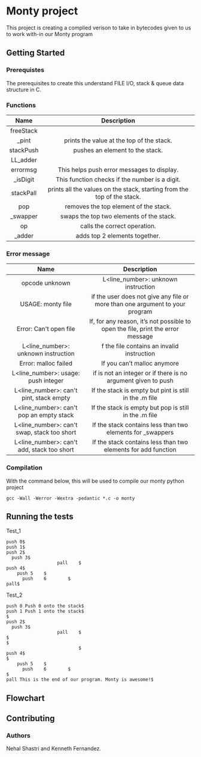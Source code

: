 # Monty project

This project is creating a complied verison to take in bytecodes given to us to work with-in our Monty program

## Getting Started

### Prerequistes

The prerequisites to create this understand FILE I/O, stack & queue data structure
in C.

### Functions

| Name | Description |
|:-----:|:------:|
| freeStack | |
| _pint | prints the value at the top of the stack. |
| stackPush | pushes an element to the stack. |
| LL_adder | |
| errormsg | This helps push error messages to display. |
| _isDigit | This function checks if the number is a digit. |
| stackPall | prints all the values on the stack, starting from the top of the stack.|
| pop | removes the top element of the stack. |
| _swapper | swaps the top two elements of the stack. |
| op | calls the correct operation. |
| _adder | adds top 2 elements together. |


### Error message

| Name | Description |
|:----:| :----------:|
| opcode unknown | L<line_number>: unknown instruction <opcode> |
| USAGE: monty file | if the user does not give any file or more than one argument to your program |
| Error: Can't open file <file> | If, for any reason, it’s not possible to open the file, print the error message |
| L<line_number>: unknown instruction <opcode> | f the file contains an invalid instruction |
| Error: malloc failed | If you can’t malloc anymore |
| L<line_number>: usage: push integer | if <int> is not an integer or if there is no argument given to push |
| L<line_number>: can't pint, stack empty | If the stack is empty but pint is still in the .m file |
| L<line_number>: can't pop an empty stack | If the stack is empty but pop is still in the .m file |
| L<line_number>: can't swap, stack too short | If the stack contains less than two elements for _swappers |
| L<line_number>: can't add, stack too short | If the stack contains less than two elements for add function |

### Compilation

With the command below, this will be used to compile our monty python project
```
gcc -Wall -Werror -Wextra -pedantic *.c -o monty
```

## Running the tests
Test_1
```
push 0$
push 1$
push 2$
  push 3$
                   pall    $
push 4$
    push 5    $
      push    6        $
pall$
```
Test_2
```
push 0 Push 0 onto the stack$
push 1 Push 1 onto the stack$
$
push 2$
  push 3$
                   pall    $
$
$
                           $
push 4$
$
    push 5    $
      push    6        $
$
pall This is the end of our program. Monty is awesome!$
```
## Flowchart

## Contributing

### Authors
Nehal Shastri and Kenneth Fernandez.